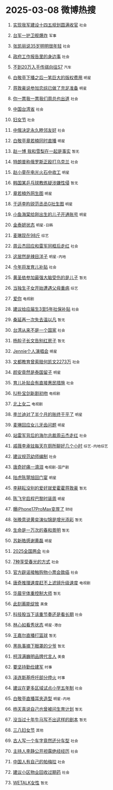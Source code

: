 # 2025-03-08 微博热搜 
1. [实现我军建设十四五规划圆满收官](https://m.weibo.cn/search?containerid=100103type%3D1%26t%3D10%26q%3D%23%E5%AE%9E%E7%8E%B0%E6%88%91%E5%86%9B%E5%BB%BA%E8%AE%BE%E5%8D%81%E5%9B%9B%E4%BA%94%E8%A7%84%E5%88%92%E5%9C%86%E6%BB%A1%E6%94%B6%E5%AE%98%23&stream_entry_id=51&isnewpage=1&extparam=seat%3D1%26cate%3D10103%26q%3D%2523%25E5%25AE%259E%25E7%258E%25B0%25E6%2588%2591%25E5%2586%259B%25E5%25BB%25BA%25E8%25AE%25BE%25E5%258D%2581%25E5%259B%259B%25E4%25BA%2594%25E8%25A7%2584%25E5%2588%2592%25E5%259C%2586%25E6%25BB%25A1%25E6%2594%25B6%25E5%25AE%2598%2523%26filter_type%3Drealtimehot%26stream_entry_id%3D51%26pos%3D0%26c_type%3D51%26dgr%3D0%26display_time%3D1741371620%26pre_seqid%3D17413716199900327261522) `社会` 

2. [台军一护卫舰爆炸](https://m.weibo.cn/search?containerid=100103type%3D1%26t%3D10%26q%3D%23%E5%8F%B0%E5%86%9B%E4%B8%80%E6%8A%A4%E5%8D%AB%E8%88%B0%E7%88%86%E7%82%B8%23&stream_entry_id=31&isnewpage=1&extparam=seat%3D1%26cate%3D5001%26stream_entry_id%3D31%26lcate%3D5001%26band_rank%3D1%26realpos%3D1%26flag%3D0%26filter_type%3Drealtimehot%26dgr%3D0%26c_type%3D31%26pos%3D0%26q%3D%2523%25E5%258F%25B0%25E5%2586%259B%25E4%25B8%2580%25E6%258A%25A4%25E5%258D%25AB%25E8%2588%25B0%25E7%2588%2586%25E7%2582%25B8%2523%26display_time%3D1741371620%26pre_seqid%3D17413716199900327261522) `军事` 

3. [张凯丽说35岁明明很年轻](https://m.weibo.cn/search?containerid=100103type%3D1%26t%3D10%26q%3D%23%E5%BC%A0%E5%87%AF%E4%B8%BD%E8%AF%B435%E5%B2%81%E6%98%8E%E6%98%8E%E5%BE%88%E5%B9%B4%E8%BD%BB%23&stream_entry_id=31&isnewpage=1&extparam=seat%3D1%26cate%3D5001%26stream_entry_id%3D31%26lcate%3D5001%26band_rank%3D2%26realpos%3D2%26flag%3D1%26filter_type%3Drealtimehot%26dgr%3D0%26c_type%3D31%26pos%3D1%26q%3D%2523%25E5%25BC%25A0%25E5%2587%25AF%25E4%25B8%25BD%25E8%25AF%25B435%25E5%25B2%2581%25E6%2598%258E%25E6%2598%258E%25E5%25BE%2588%25E5%25B9%25B4%25E8%25BD%25BB%2523%26display_time%3D1741371620%26pre_seqid%3D17413716199900327261522) `社会` 

4. [政府工作报告里的身边事](https://m.weibo.cn/search?containerid=100103type%3D1%26t%3D10%26q%3D%23%E6%94%BF%E5%BA%9C%E5%B7%A5%E4%BD%9C%E6%8A%A5%E5%91%8A%E9%87%8C%E7%9A%84%E8%BA%AB%E8%BE%B9%E4%BA%8B%23&stream_entry_id=31&isnewpage=1&extparam=seat%3D1%26cate%3D5001%26stream_entry_id%3D31%26lcate%3D5001%26band_rank%3D3%26realpos%3D3%26flag%3D0%26filter_type%3Drealtimehot%26dgr%3D0%26c_type%3D31%26pos%3D2%26q%3D%2523%25E6%2594%25BF%25E5%25BA%259C%25E5%25B7%25A5%25E4%25BD%259C%25E6%258A%25A5%25E5%2591%258A%25E9%2587%258C%25E7%259A%2584%25E8%25BA%25AB%25E8%25BE%25B9%25E4%25BA%258B%2523%26display_time%3D1741371620%26pre_seqid%3D17413716199900327261522) `社会` 

5. [不到20万入手传祺向往S7](https://m.weibo.cn/search?containerid=100103type%3D1%26t%3D10%26q%3D%23%E4%B8%8D%E5%88%B020%E4%B8%87%E5%85%A5%E6%89%8B%E4%BC%A0%E7%A5%BA%E5%90%91%E5%BE%80S7%23&stream_entry_id=31&isnewpage=1&extparam=seat%3D1%26cate%3D5001%26stream_entry_id%3D31%26lcate%3D5001%26band_rank%3D4%26topic_ad%3D1%26filter_type%3Drealtimehot%26c_type%3D31%26is_ad_pos%3D1%26dgr%3D0%26pos%3D3%26adid%3D278515%26q%3D%2523%25E4%25B8%258D%25E5%2588%25B020%25E4%25B8%2587%25E5%2585%25A5%25E6%2589%258B%25E4%25BC%25A0%25E7%25A5%25BA%25E5%2590%2591%25E5%25BE%2580S7%2523%26display_time%3D1741371620%26pre_seqid%3D17413716199900327261522) `汽车` 

6. [白敬亭下播之后一笔巨大的版权费用](https://m.weibo.cn/search?containerid=100103type%3D1%26t%3D10%26q%3D%23%E7%99%BD%E6%95%AC%E4%BA%AD%E4%B8%8B%E6%92%AD%E4%B9%8B%E5%90%8E%E4%B8%80%E7%AC%94%E5%B7%A8%E5%A4%A7%E7%9A%84%E7%89%88%E6%9D%83%E8%B4%B9%E7%94%A8%23&stream_entry_id=31&isnewpage=1&extparam=seat%3D1%26cate%3D5001%26stream_entry_id%3D31%26lcate%3D5001%26band_rank%3D4%26realpos%3D4%26flag%3D2%26filter_type%3Drealtimehot%26dgr%3D0%26c_type%3D31%26pos%3D4%26q%3D%2523%25E7%2599%25BD%25E6%2595%25AC%25E4%25BA%25AD%25E4%25B8%258B%25E6%2592%25AD%25E4%25B9%258B%25E5%2590%258E%25E4%25B8%2580%25E7%25AC%2594%25E5%25B7%25A8%25E5%25A4%25A7%25E7%259A%2584%25E7%2589%2588%25E6%259D%2583%25E8%25B4%25B9%25E7%2594%25A8%2523%26display_time%3D1741371620%26pre_seqid%3D17413716199900327261522) `明星` 

7. [蒋敦豪说参加恋综已做了充足准备](https://m.weibo.cn/search?containerid=100103type%3D1%26t%3D10%26q%3D%23%E8%92%8B%E6%95%A6%E8%B1%AA%E8%AF%B4%E5%8F%82%E5%8A%A0%E6%81%8B%E7%BB%BC%E5%B7%B2%E5%81%9A%E4%BA%86%E5%85%85%E8%B6%B3%E5%87%86%E5%A4%87%23&stream_entry_id=31&isnewpage=1&extparam=seat%3D1%26cate%3D5001%26stream_entry_id%3D31%26lcate%3D5001%26band_rank%3D5%26realpos%3D5%26flag%3D0%26filter_type%3Drealtimehot%26dgr%3D0%26c_type%3D31%26pos%3D5%26q%3D%2523%25E8%2592%258B%25E6%2595%25A6%25E8%25B1%25AA%25E8%25AF%25B4%25E5%258F%2582%25E5%258A%25A0%25E6%2581%258B%25E7%25BB%25BC%25E5%25B7%25B2%25E5%2581%259A%25E4%25BA%2586%25E5%2585%2585%25E8%25B6%25B3%25E5%2587%2586%25E5%25A4%2587%2523%26display_time%3D1741371620%26pre_seqid%3D17413716199900327261522) `明星` 

8. [你一票我一票我们周总也出道](https://m.weibo.cn/search?containerid=100103type%3D1%26t%3D10%26q%3D%23%E4%BD%A0%E4%B8%80%E7%A5%A8%E6%88%91%E4%B8%80%E7%A5%A8%E6%88%91%E4%BB%AC%E5%91%A8%E6%80%BB%E4%B9%9F%E5%87%BA%E9%81%93%23&stream_entry_id=31&isnewpage=1&extparam=seat%3D1%26cate%3D5001%26stream_entry_id%3D31%26lcate%3D5001%26band_rank%3D6%26realpos%3D6%26flag%3D0%26filter_type%3Drealtimehot%26dgr%3D0%26c_type%3D31%26pos%3D6%26q%3D%2523%25E4%25BD%25A0%25E4%25B8%2580%25E7%25A5%25A8%25E6%2588%2591%25E4%25B8%2580%25E7%25A5%25A8%25E6%2588%2591%25E4%25BB%25AC%25E5%2591%25A8%25E6%2580%25BB%25E4%25B9%259F%25E5%2587%25BA%25E9%2581%2593%2523%26display_time%3D1741371620%26pre_seqid%3D17413716199900327261522) `社会` 

9. [中国台湾省](https://m.weibo.cn/search?containerid=100103type%3D1%26t%3D10%26q%3D%23%E4%B8%AD%E5%9B%BD%E5%8F%B0%E6%B9%BE%E7%9C%81%23&stream_entry_id=31&isnewpage=1&extparam=seat%3D1%26cate%3D5001%26stream_entry_id%3D31%26lcate%3D5001%26band_rank%3D7%26realpos%3D7%26flag%3D0%26filter_type%3Drealtimehot%26dgr%3D0%26c_type%3D31%26pos%3D7%26q%3D%2523%25E4%25B8%25AD%25E5%259B%25BD%25E5%258F%25B0%25E6%25B9%25BE%25E7%259C%2581%2523%26display_time%3D1741371620%26pre_seqid%3D17413716199900327261522) `社会` 

10. [妇女节](https://m.weibo.cn/search?containerid=100103type%3D1%26t%3D10%26q%3D%23%E5%A6%87%E5%A5%B3%E8%8A%82%23&stream_entry_id=31&isnewpage=1&extparam=seat%3D1%26cate%3D5001%26stream_entry_id%3D31%26lcate%3D5001%26band_rank%3D8%26realpos%3D8%26flag%3D0%26filter_type%3Drealtimehot%26dgr%3D0%26c_type%3D31%26pos%3D8%26q%3D%2523%25E5%25A6%2587%25E5%25A5%25B3%25E8%258A%2582%2523%26display_time%3D1741371620%26pre_seqid%3D17413716199900327261522) `社会` 

11. [中俄决定永久睦邻友好](https://m.weibo.cn/search?containerid=100103type%3D1%26t%3D10%26q%3D%23%E4%B8%AD%E4%BF%84%E5%86%B3%E5%AE%9A%E6%B0%B8%E4%B9%85%E7%9D%A6%E9%82%BB%E5%8F%8B%E5%A5%BD%23&stream_entry_id=31&isnewpage=1&extparam=seat%3D1%26cate%3D5001%26stream_entry_id%3D31%26lcate%3D5001%26band_rank%3D9%26realpos%3D9%26flag%3D0%26filter_type%3Drealtimehot%26dgr%3D0%26c_type%3D31%26pos%3D9%26q%3D%2523%25E4%25B8%25AD%25E4%25BF%2584%25E5%2586%25B3%25E5%25AE%259A%25E6%25B0%25B8%25E4%25B9%2585%25E7%259D%25A6%25E9%2582%25BB%25E5%258F%258B%25E5%25A5%25BD%2523%26display_time%3D1741371620%26pre_seqid%3D17413716199900327261522) `社会` 

12. [白敬亭章若楠同时直播](https://m.weibo.cn/search?containerid=100103type%3D1%26t%3D10%26q%3D%23%E7%99%BD%E6%95%AC%E4%BA%AD%E7%AB%A0%E8%8B%A5%E6%A5%A0%E5%90%8C%E6%97%B6%E7%9B%B4%E6%92%AD%23&stream_entry_id=31&isnewpage=1&extparam=seat%3D1%26cate%3D5001%26stream_entry_id%3D31%26lcate%3D5001%26band_rank%3D10%26realpos%3D10%26flag%3D0%26filter_type%3Drealtimehot%26dgr%3D0%26c_type%3D31%26pos%3D10%26q%3D%2523%25E7%2599%25BD%25E6%2595%25AC%25E4%25BA%25AD%25E7%25AB%25A0%25E8%258B%25A5%25E6%25A5%25A0%25E5%2590%258C%25E6%2597%25B6%25E7%259B%25B4%25E6%2592%25AD%2523%26display_time%3D1741371620%26pre_seqid%3D17413716199900327261522) `明星` 

13. [赵一博 我和雪梨在一起是事实](https://m.weibo.cn/search?containerid=100103type%3D1%26t%3D10%26q%3D%E8%B5%B5%E4%B8%80%E5%8D%9A+%E6%88%91%E5%92%8C%E9%9B%AA%E6%A2%A8%E5%9C%A8%E4%B8%80%E8%B5%B7%E6%98%AF%E4%BA%8B%E5%AE%9E&stream_entry_id=31&isnewpage=1&extparam=seat%3D1%26cate%3D5001%26stream_entry_id%3D31%26lcate%3D5001%26band_rank%3D11%26realpos%3D11%26flag%3D2%26filter_type%3Drealtimehot%26dgr%3D0%26c_type%3D31%26pos%3D11%26q%3D%25E8%25B5%25B5%25E4%25B8%2580%25E5%258D%259A%2520%25E6%2588%2591%25E5%2592%258C%25E9%259B%25AA%25E6%25A2%25A8%25E5%259C%25A8%25E4%25B8%2580%25E8%25B5%25B7%25E6%2598%25AF%25E4%25BA%258B%25E5%25AE%259E%26display_time%3D1741371620%26pre_seqid%3D17413716199900327261522) `暂无` 

14. [特朗普称俄罗斯正殴打乌克兰](https://m.weibo.cn/search?containerid=100103type%3D1%26t%3D10%26q%3D%23%E7%89%B9%E6%9C%97%E6%99%AE%E7%A7%B0%E4%BF%84%E7%BD%97%E6%96%AF%E6%AD%A3%E6%AE%B4%E6%89%93%E4%B9%8C%E5%85%8B%E5%85%B0%23&stream_entry_id=31&isnewpage=1&extparam=seat%3D1%26cate%3D5001%26stream_entry_id%3D31%26lcate%3D5001%26band_rank%3D12%26realpos%3D12%26flag%3D0%26filter_type%3Drealtimehot%26dgr%3D0%26c_type%3D31%26pos%3D12%26q%3D%2523%25E7%2589%25B9%25E6%259C%2597%25E6%2599%25AE%25E7%25A7%25B0%25E4%25BF%2584%25E7%25BD%2597%25E6%2596%25AF%25E6%25AD%25A3%25E6%25AE%25B4%25E6%2589%2593%25E4%25B9%258C%25E5%2585%258B%25E5%2585%25B0%2523%26display_time%3D1741371620%26pre_seqid%3D17413716199900327261522) `社会` 

15. [赵小童在电光火石中收工](https://m.weibo.cn/search?containerid=100103type%3D1%26t%3D10%26q%3D%23%E8%B5%B5%E5%B0%8F%E7%AB%A5%E5%9C%A8%E7%94%B5%E5%85%89%E7%81%AB%E7%9F%B3%E4%B8%AD%E6%94%B6%E5%B7%A5%23&stream_entry_id=31&isnewpage=1&extparam=seat%3D1%26cate%3D5001%26stream_entry_id%3D31%26lcate%3D5001%26band_rank%3D13%26realpos%3D13%26flag%3D0%26filter_type%3Drealtimehot%26dgr%3D0%26c_type%3D31%26pos%3D13%26q%3D%2523%25E8%25B5%25B5%25E5%25B0%258F%25E7%25AB%25A5%25E5%259C%25A8%25E7%2594%25B5%25E5%2585%2589%25E7%2581%25AB%25E7%259F%25B3%25E4%25B8%25AD%25E6%2594%25B6%25E5%25B7%25A5%2523%26display_time%3D1741371620%26pre_seqid%3D17413716199900327261522) `明星` 

16. [韩国某乒乓球教练疑涉嫌性侵](https://m.weibo.cn/search?containerid=100103type%3D1%26t%3D10%26q%3D%23%E9%9F%A9%E5%9B%BD%E6%9F%90%E4%B9%92%E4%B9%93%E7%90%83%E6%95%99%E7%BB%83%E7%96%91%E6%B6%89%E5%AB%8C%E6%80%A7%E4%BE%B5%23&stream_entry_id=31&isnewpage=1&extparam=seat%3D1%26cate%3D5001%26stream_entry_id%3D31%26lcate%3D5001%26band_rank%3D14%26realpos%3D14%26flag%3D0%26filter_type%3Drealtimehot%26dgr%3D0%26c_type%3D31%26pos%3D14%26q%3D%2523%25E9%259F%25A9%25E5%259B%25BD%25E6%259F%2590%25E4%25B9%2592%25E4%25B9%2593%25E7%2590%2583%25E6%2595%2599%25E7%25BB%2583%25E7%2596%2591%25E6%25B6%2589%25E5%25AB%258C%25E6%2580%25A7%25E4%25BE%25B5%2523%26display_time%3D1741371620%26pre_seqid%3D17413716199900327261522) `暂无` 

17. [章若楠外网生图](https://m.weibo.cn/search?containerid=100103type%3D1%26t%3D10%26q%3D%23%E7%AB%A0%E8%8B%A5%E6%A5%A0%E5%A4%96%E7%BD%91%E7%94%9F%E5%9B%BE%23&stream_entry_id=31&isnewpage=1&extparam=seat%3D1%26cate%3D5001%26stream_entry_id%3D31%26lcate%3D5001%26band_rank%3D15%26realpos%3D15%26flag%3D0%26filter_type%3Drealtimehot%26dgr%3D0%26c_type%3D31%26pos%3D15%26q%3D%2523%25E7%25AB%25A0%25E8%258B%25A5%25E6%25A5%25A0%25E5%25A4%2596%25E7%25BD%2591%25E7%2594%259F%25E5%259B%25BE%2523%26display_time%3D1741371620%26pre_seqid%3D17413716199900327261522) `明星` 

18. [于适李昀锐范丞丞G社生图](https://m.weibo.cn/search?containerid=100103type%3D1%26t%3D10%26q%3D%23%E4%BA%8E%E9%80%82%E6%9D%8E%E6%98%80%E9%94%90%E8%8C%83%E4%B8%9E%E4%B8%9EG%E7%A4%BE%E7%94%9F%E5%9B%BE%23&stream_entry_id=31&isnewpage=1&extparam=seat%3D1%26cate%3D5001%26stream_entry_id%3D31%26lcate%3D5001%26band_rank%3D16%26realpos%3D16%26flag%3D0%26filter_type%3Drealtimehot%26dgr%3D0%26c_type%3D31%26pos%3D16%26q%3D%2523%25E4%25BA%258E%25E9%2580%2582%25E6%259D%258E%25E6%2598%2580%25E9%2594%2590%25E8%258C%2583%25E4%25B8%259E%25E4%25B8%259EG%25E7%25A4%25BE%25E7%2594%259F%25E5%259B%25BE%2523%26display_time%3D1741371620%26pre_seqid%3D17413716199900327261522) `明星` 

19. [小鱼海棠给刚出生的儿子开通账号](https://m.weibo.cn/search?containerid=100103type%3D1%26t%3D10%26q%3D%23%E5%B0%8F%E9%B1%BC%E6%B5%B7%E6%A3%A0%E7%BB%99%E5%88%9A%E5%87%BA%E7%94%9F%E7%9A%84%E5%84%BF%E5%AD%90%E5%BC%80%E9%80%9A%E8%B4%A6%E5%8F%B7%23&stream_entry_id=31&isnewpage=1&extparam=seat%3D1%26cate%3D5001%26stream_entry_id%3D31%26lcate%3D5001%26band_rank%3D17%26realpos%3D17%26flag%3D0%26filter_type%3Drealtimehot%26dgr%3D0%26c_type%3D31%26pos%3D17%26q%3D%2523%25E5%25B0%258F%25E9%25B1%25BC%25E6%25B5%25B7%25E6%25A3%25A0%25E7%25BB%2599%25E5%2588%259A%25E5%2587%25BA%25E7%2594%259F%25E7%259A%2584%25E5%2584%25BF%25E5%25AD%2590%25E5%25BC%2580%25E9%2580%259A%25E8%25B4%25A6%25E5%258F%25B7%2523%26display_time%3D1741371620%26pre_seqid%3D17413716199900327261522) `明星` 

20. [金泰妍状态](https://m.weibo.cn/search?containerid=100103type%3D1%26t%3D10%26q%3D%23%E9%87%91%E6%B3%B0%E5%A6%8D%E7%8A%B6%E6%80%81%23&stream_entry_id=31&isnewpage=1&extparam=seat%3D1%26cate%3D5001%26stream_entry_id%3D31%26lcate%3D5001%26band_rank%3D18%26realpos%3D18%26flag%3D0%26filter_type%3Drealtimehot%26dgr%3D0%26c_type%3D31%26pos%3D18%26q%3D%2523%25E9%2587%2591%25E6%25B3%25B0%25E5%25A6%258D%25E7%258A%25B6%25E6%2580%2581%2523%26display_time%3D1741371620%26pre_seqid%3D17413716199900327261522) `明星-日韩` 

21. [麦琳现在98斤](https://m.weibo.cn/search?containerid=100103type%3D1%26t%3D10%26q%3D%23%E9%BA%A6%E7%90%B3%E7%8E%B0%E5%9C%A898%E6%96%A4%23&stream_entry_id=31&isnewpage=1&extparam=seat%3D1%26cate%3D5001%26stream_entry_id%3D31%26lcate%3D5001%26band_rank%3D19%26realpos%3D19%26flag%3D0%26filter_type%3Drealtimehot%26dgr%3D0%26c_type%3D31%26pos%3D19%26q%3D%2523%25E9%25BA%25A6%25E7%2590%25B3%25E7%258E%25B0%25E5%259C%25A898%25E6%2596%25A4%2523%26display_time%3D1741371620%26pre_seqid%3D17413716199900327261522) `综艺` 

22. [周云杰回应和雷军同框后走红](https://m.weibo.cn/search?containerid=100103type%3D1%26t%3D10%26q%3D%23%E5%91%A8%E4%BA%91%E6%9D%B0%E5%9B%9E%E5%BA%94%E5%92%8C%E9%9B%B7%E5%86%9B%E5%90%8C%E6%A1%86%E5%90%8E%E8%B5%B0%E7%BA%A2%23&stream_entry_id=31&isnewpage=1&extparam=seat%3D1%26cate%3D5001%26stream_entry_id%3D31%26lcate%3D5001%26band_rank%3D20%26realpos%3D20%26flag%3D0%26filter_type%3Drealtimehot%26dgr%3D0%26c_type%3D31%26pos%3D20%26q%3D%2523%25E5%2591%25A8%25E4%25BA%2591%25E6%259D%25B0%25E5%259B%259E%25E5%25BA%2594%25E5%2592%258C%25E9%259B%25B7%25E5%2586%259B%25E5%2590%258C%25E6%25A1%2586%25E5%2590%258E%25E8%25B5%25B0%25E7%25BA%25A2%2523%26display_time%3D1741371620%26pre_seqid%3D17413716199900327261522) `社会` 

23. [这居然是辣目洋子](https://m.weibo.cn/search?containerid=100103type%3D1%26t%3D10%26q%3D%E8%BF%99%E5%B1%85%E7%84%B6%E6%98%AF%E8%BE%A3%E7%9B%AE%E6%B4%8B%E5%AD%90&stream_entry_id=31&isnewpage=1&extparam=seat%3D1%26cate%3D5001%26stream_entry_id%3D31%26lcate%3D5001%26band_rank%3D21%26realpos%3D21%26flag%3D0%26filter_type%3Drealtimehot%26dgr%3D0%26c_type%3D31%26pos%3D21%26q%3D%25E8%25BF%2599%25E5%25B1%2585%25E7%2584%25B6%25E6%2598%25AF%25E8%25BE%25A3%25E7%259B%25AE%25E6%25B4%258B%25E5%25AD%2590%26display_time%3D1741371620%26pre_seqid%3D17413716199900327261522) `明星-内地` 

24. [今年将发育儿补贴](https://m.weibo.cn/search?containerid=100103type%3D1%26t%3D10%26q%3D%23%E4%BB%8A%E5%B9%B4%E5%B0%86%E5%8F%91%E8%82%B2%E5%84%BF%E8%A1%A5%E8%B4%B4%23&stream_entry_id=31&isnewpage=1&extparam=seat%3D1%26cate%3D5001%26stream_entry_id%3D31%26lcate%3D5001%26band_rank%3D22%26realpos%3D22%26flag%3D0%26filter_type%3Drealtimehot%26dgr%3D0%26c_type%3D31%26pos%3D22%26q%3D%2523%25E4%25BB%258A%25E5%25B9%25B4%25E5%25B0%2586%25E5%258F%2591%25E8%2582%25B2%25E5%2584%25BF%25E8%25A1%25A5%25E8%25B4%25B4%2523%26display_time%3D1741371620%26pre_seqid%3D17413716199900327261522) `社会` 

25. [黄圣依参加最强大脑受伤的是儿子](https://m.weibo.cn/search?containerid=100103type%3D1%26t%3D10%26q%3D%E9%BB%84%E5%9C%A3%E4%BE%9D%E5%8F%82%E5%8A%A0%E6%9C%80%E5%BC%BA%E5%A4%A7%E8%84%91%E5%8F%97%E4%BC%A4%E7%9A%84%E6%98%AF%E5%84%BF%E5%AD%90&stream_entry_id=31&isnewpage=1&extparam=seat%3D1%26cate%3D5001%26stream_entry_id%3D31%26lcate%3D5001%26band_rank%3D23%26realpos%3D23%26flag%3D0%26filter_type%3Drealtimehot%26dgr%3D0%26c_type%3D31%26pos%3D23%26q%3D%25E9%25BB%2584%25E5%259C%25A3%25E4%25BE%259D%25E5%258F%2582%25E5%258A%25A0%25E6%259C%2580%25E5%25BC%25BA%25E5%25A4%25A7%25E8%2584%2591%25E5%258F%2597%25E4%25BC%25A4%25E7%259A%2584%25E6%2598%25AF%25E5%2584%25BF%25E5%25AD%2590%26display_time%3D1741371620%26pre_seqid%3D17413716199900327261522) `暂无` 

26. [当独生子女开始遭遇父母重病](https://m.weibo.cn/search?containerid=100103type%3D1%26t%3D10%26q%3D%23%E5%BD%93%E7%8B%AC%E7%94%9F%E5%AD%90%E5%A5%B3%E5%BC%80%E5%A7%8B%E9%81%AD%E9%81%87%E7%88%B6%E6%AF%8D%E9%87%8D%E7%97%85%23&stream_entry_id=31&isnewpage=1&extparam=seat%3D1%26cate%3D5001%26stream_entry_id%3D31%26lcate%3D5001%26band_rank%3D24%26realpos%3D24%26flag%3D0%26filter_type%3Drealtimehot%26dgr%3D0%26c_type%3D31%26pos%3D24%26q%3D%2523%25E5%25BD%2593%25E7%258B%25AC%25E7%2594%259F%25E5%25AD%2590%25E5%25A5%25B3%25E5%25BC%2580%25E5%25A7%258B%25E9%2581%25AD%25E9%2581%2587%25E7%2588%25B6%25E6%25AF%258D%25E9%2587%258D%25E7%2597%2585%2523%26display_time%3D1741371620%26pre_seqid%3D17413716199900327261522) `综艺` 

27. [爱你](https://m.weibo.cn/search?containerid=100103type%3D1%26t%3D10%26q%3D%E7%88%B1%E4%BD%A0&stream_entry_id=31&isnewpage=1&extparam=seat%3D1%26cate%3D5001%26stream_entry_id%3D31%26lcate%3D5001%26band_rank%3D25%26realpos%3D25%26flag%3D0%26filter_type%3Drealtimehot%26dgr%3D0%26c_type%3D31%26pos%3D25%26q%3D%25E7%2588%25B1%25E4%25BD%25A0%26display_time%3D1741371620%26pre_seqid%3D17413716199900327261522) `电视剧` 

28. [建议给应届生3至5年社保补贴](https://m.weibo.cn/search?containerid=100103type%3D1%26t%3D10%26q%3D%23%E5%BB%BA%E8%AE%AE%E7%BB%99%E5%BA%94%E5%B1%8A%E7%94%9F3%E8%87%B35%E5%B9%B4%E7%A4%BE%E4%BF%9D%E8%A1%A5%E8%B4%B4%23&stream_entry_id=31&isnewpage=1&extparam=seat%3D1%26cate%3D5001%26stream_entry_id%3D31%26lcate%3D5001%26band_rank%3D26%26realpos%3D26%26flag%3D0%26filter_type%3Drealtimehot%26dgr%3D0%26c_type%3D31%26pos%3D26%26q%3D%2523%25E5%25BB%25BA%25E8%25AE%25AE%25E7%25BB%2599%25E5%25BA%2594%25E5%25B1%258A%25E7%2594%259F3%25E8%2587%25B35%25E5%25B9%25B4%25E7%25A4%25BE%25E4%25BF%259D%25E8%25A1%25A5%25E8%25B4%25B4%2523%26display_time%3D1741371620%26pre_seqid%3D17413716199900327261522) `社会` 

29. [桑延再一次失去温以凡](https://m.weibo.cn/search?containerid=100103type%3D1%26t%3D10%26q%3D%E6%A1%91%E5%BB%B6%E5%86%8D%E4%B8%80%E6%AC%A1%E5%A4%B1%E5%8E%BB%E6%B8%A9%E4%BB%A5%E5%87%A1&stream_entry_id=31&isnewpage=1&extparam=seat%3D1%26cate%3D5001%26stream_entry_id%3D31%26lcate%3D5001%26band_rank%3D27%26realpos%3D27%26flag%3D0%26filter_type%3Drealtimehot%26dgr%3D0%26c_type%3D31%26pos%3D27%26q%3D%25E6%25A1%2591%25E5%25BB%25B6%25E5%2586%258D%25E4%25B8%2580%25E6%25AC%25A1%25E5%25A4%25B1%25E5%258E%25BB%25E6%25B8%25A9%25E4%25BB%25A5%25E5%2587%25A1%26display_time%3D1741371620%26pre_seqid%3D17413716199900327261522) `暂无` 

30. [台湾从来不是一个国家](https://m.weibo.cn/search?containerid=100103type%3D1%26t%3D10%26q%3D%23%E5%8F%B0%E6%B9%BE%E4%BB%8E%E6%9D%A5%E4%B8%8D%E6%98%AF%E4%B8%80%E4%B8%AA%E5%9B%BD%E5%AE%B6%23&stream_entry_id=31&isnewpage=1&extparam=seat%3D1%26cate%3D5001%26stream_entry_id%3D31%26lcate%3D5001%26band_rank%3D28%26realpos%3D28%26flag%3D0%26filter_type%3Drealtimehot%26dgr%3D0%26c_type%3D31%26pos%3D28%26q%3D%2523%25E5%258F%25B0%25E6%25B9%25BE%25E4%25BB%258E%25E6%259D%25A5%25E4%25B8%258D%25E6%2598%25AF%25E4%25B8%2580%25E4%25B8%25AA%25E5%259B%25BD%25E5%25AE%25B6%2523%26display_time%3D1741371620%26pre_seqid%3D17413716199900327261522) `社会` 

31. [杨肸子长文告别红房子](https://m.weibo.cn/search?containerid=100103type%3D1%26t%3D10%26q%3D%E6%9D%A8%E8%82%B8%E5%AD%90%E9%95%BF%E6%96%87%E5%91%8A%E5%88%AB%E7%BA%A2%E6%88%BF%E5%AD%90&stream_entry_id=31&isnewpage=1&extparam=seat%3D1%26cate%3D5001%26stream_entry_id%3D31%26lcate%3D5001%26band_rank%3D29%26realpos%3D29%26flag%3D0%26filter_type%3Drealtimehot%26dgr%3D0%26c_type%3D31%26pos%3D29%26q%3D%25E6%259D%25A8%25E8%2582%25B8%25E5%25AD%2590%25E9%2595%25BF%25E6%2596%2587%25E5%2591%258A%25E5%2588%25AB%25E7%25BA%25A2%25E6%2588%25BF%25E5%25AD%2590%26display_time%3D1741371620%26pre_seqid%3D17413716199900327261522) `暂无` 

32. [Jennie个人演唱会](https://m.weibo.cn/search?containerid=100103type%3D1%26t%3D10%26q%3D%23Jennie%E4%B8%AA%E4%BA%BA%E6%BC%94%E5%94%B1%E4%BC%9A%23&stream_entry_id=31&isnewpage=1&extparam=seat%3D1%26cate%3D5001%26stream_entry_id%3D31%26lcate%3D5001%26band_rank%3D30%26realpos%3D30%26flag%3D0%26filter_type%3Drealtimehot%26dgr%3D0%26c_type%3D31%26pos%3D30%26q%3D%2523Jennie%25E4%25B8%25AA%25E4%25BA%25BA%25E6%25BC%2594%25E5%2594%25B1%25E4%25BC%259A%2523%26display_time%3D1741371620%26pre_seqid%3D17413716199900327261522) `明星` 

33. [文都教育曾索赔何凯文2273万](https://m.weibo.cn/search?containerid=100103type%3D1%26t%3D10%26q%3D%23%E6%96%87%E9%83%BD%E6%95%99%E8%82%B2%E6%9B%BE%E7%B4%A2%E8%B5%94%E4%BD%95%E5%87%AF%E6%96%872273%E4%B8%87%23&stream_entry_id=31&isnewpage=1&extparam=seat%3D1%26cate%3D5001%26stream_entry_id%3D31%26lcate%3D5001%26band_rank%3D31%26realpos%3D31%26flag%3D0%26filter_type%3Drealtimehot%26dgr%3D0%26c_type%3D31%26pos%3D31%26q%3D%2523%25E6%2596%2587%25E9%2583%25BD%25E6%2595%2599%25E8%2582%25B2%25E6%259B%25BE%25E7%25B4%25A2%25E8%25B5%2594%25E4%25BD%2595%25E5%2587%25AF%25E6%2596%25872273%25E4%25B8%2587%2523%26display_time%3D1741371620%26pre_seqid%3D17413716199900327261522) `社会` 

34. [颜安竟然是泰国留子](https://m.weibo.cn/search?containerid=100103type%3D1%26t%3D10%26q%3D%23%E9%A2%9C%E5%AE%89%E7%AB%9F%E7%84%B6%E6%98%AF%E6%B3%B0%E5%9B%BD%E7%95%99%E5%AD%90%23&stream_entry_id=31&isnewpage=1&extparam=seat%3D1%26cate%3D5001%26stream_entry_id%3D31%26lcate%3D5001%26band_rank%3D32%26realpos%3D32%26flag%3D0%26filter_type%3Drealtimehot%26dgr%3D0%26c_type%3D31%26pos%3D32%26q%3D%2523%25E9%25A2%259C%25E5%25AE%2589%25E7%25AB%259F%25E7%2584%25B6%25E6%2598%25AF%25E6%25B3%25B0%25E5%259B%25BD%25E7%2595%2599%25E5%25AD%2590%2523%26display_time%3D1741371620%26pre_seqid%3D17413716199900327261522) `明星` 

35. [育儿补贴会有直接惠民措施](https://m.weibo.cn/search?containerid=100103type%3D1%26t%3D10%26q%3D%23%E8%82%B2%E5%84%BF%E8%A1%A5%E8%B4%B4%E4%BC%9A%E6%9C%89%E7%9B%B4%E6%8E%A5%E6%83%A0%E6%B0%91%E6%8E%AA%E6%96%BD%23&stream_entry_id=31&isnewpage=1&extparam=seat%3D1%26cate%3D5001%26stream_entry_id%3D31%26lcate%3D5001%26band_rank%3D33%26realpos%3D33%26flag%3D0%26filter_type%3Drealtimehot%26dgr%3D0%26c_type%3D31%26pos%3D33%26q%3D%2523%25E8%2582%25B2%25E5%2584%25BF%25E8%25A1%25A5%25E8%25B4%25B4%25E4%25BC%259A%25E6%259C%2589%25E7%259B%25B4%25E6%258E%25A5%25E6%2583%25A0%25E6%25B0%2591%25E6%258E%25AA%25E6%2596%25BD%2523%26display_time%3D1741371620%26pre_seqid%3D17413716199900327261522) `社会` 

36. [IU朴宝剑新剧初吻](https://m.weibo.cn/search?containerid=100103type%3D1%26t%3D10%26q%3D%23IU%E6%9C%B4%E5%AE%9D%E5%89%91%E6%96%B0%E5%89%A7%E5%88%9D%E5%90%BB%23&stream_entry_id=31&isnewpage=1&extparam=seat%3D1%26cate%3D5001%26stream_entry_id%3D31%26lcate%3D5001%26band_rank%3D34%26realpos%3D34%26flag%3D0%26filter_type%3Drealtimehot%26dgr%3D0%26c_type%3D31%26pos%3D34%26q%3D%2523IU%25E6%259C%25B4%25E5%25AE%259D%25E5%2589%2591%25E6%2596%25B0%25E5%2589%25A7%25E5%2588%259D%25E5%2590%25BB%2523%26display_time%3D1741371620%26pre_seqid%3D17413716199900327261522) `电视剧` 

37. [北上女二](https://m.weibo.cn/search?containerid=100103type%3D1%26t%3D10%26q%3D%E5%8C%97%E4%B8%8A%E5%A5%B3%E4%BA%8C&stream_entry_id=31&isnewpage=1&extparam=seat%3D1%26cate%3D5001%26stream_entry_id%3D31%26lcate%3D5001%26band_rank%3D35%26realpos%3D35%26flag%3D0%26filter_type%3Drealtimehot%26dgr%3D0%26c_type%3D31%26pos%3D35%26q%3D%25E5%258C%2597%25E4%25B8%258A%25E5%25A5%25B3%25E4%25BA%258C%26display_time%3D1741371620%26pre_seqid%3D17413716199900327261522) `电视剧` 

38. [李兰迪对了半个月的账终于平了](https://m.weibo.cn/search?containerid=100103type%3D1%26t%3D10%26q%3D%E6%9D%8E%E5%85%B0%E8%BF%AA%E5%AF%B9%E4%BA%86%E5%8D%8A%E4%B8%AA%E6%9C%88%E7%9A%84%E8%B4%A6%E7%BB%88%E4%BA%8E%E5%B9%B3%E4%BA%86&stream_entry_id=31&isnewpage=1&extparam=seat%3D1%26cate%3D5001%26stream_entry_id%3D31%26lcate%3D5001%26band_rank%3D36%26realpos%3D36%26flag%3D0%26filter_type%3Drealtimehot%26dgr%3D0%26c_type%3D31%26pos%3D36%26q%3D%25E6%259D%258E%25E5%2585%25B0%25E8%25BF%25AA%25E5%25AF%25B9%25E4%25BA%2586%25E5%258D%258A%25E4%25B8%25AA%25E6%259C%2588%25E7%259A%2584%25E8%25B4%25A6%25E7%25BB%2588%25E4%25BA%258E%25E5%25B9%25B3%25E4%25BA%2586%26display_time%3D1741371620%26pre_seqid%3D17413716199900327261522) `明星` 

39. [麦琳回应女儿牙齿问题](https://m.weibo.cn/search?containerid=100103type%3D1%26t%3D10%26q%3D%23%E9%BA%A6%E7%90%B3%E5%9B%9E%E5%BA%94%E5%A5%B3%E5%84%BF%E7%89%99%E9%BD%BF%E9%97%AE%E9%A2%98%23&stream_entry_id=31&isnewpage=1&extparam=seat%3D1%26cate%3D5001%26stream_entry_id%3D31%26lcate%3D5001%26band_rank%3D37%26realpos%3D37%26flag%3D0%26filter_type%3Drealtimehot%26dgr%3D0%26c_type%3D31%26pos%3D37%26q%3D%2523%25E9%25BA%25A6%25E7%2590%25B3%25E5%259B%259E%25E5%25BA%2594%25E5%25A5%25B3%25E5%2584%25BF%25E7%2589%2599%25E9%25BD%25BF%25E9%2597%25AE%25E9%25A2%2598%2523%26display_time%3D1741371620%26pre_seqid%3D17413716199900327261522) `明星` 

40. [站雷军背后的海尔总裁周云杰走红](https://m.weibo.cn/search?containerid=100103type%3D1%26t%3D10%26q%3D%23%E7%AB%99%E9%9B%B7%E5%86%9B%E8%83%8C%E5%90%8E%E7%9A%84%E6%B5%B7%E5%B0%94%E6%80%BB%E8%A3%81%E5%91%A8%E4%BA%91%E6%9D%B0%E8%B5%B0%E7%BA%A2%23&stream_entry_id=31&isnewpage=1&extparam=seat%3D1%26cate%3D5001%26stream_entry_id%3D31%26lcate%3D5001%26band_rank%3D38%26realpos%3D38%26flag%3D0%26filter_type%3Drealtimehot%26dgr%3D0%26c_type%3D31%26pos%3D38%26q%3D%2523%25E7%25AB%2599%25E9%259B%25B7%25E5%2586%259B%25E8%2583%258C%25E5%2590%258E%25E7%259A%2584%25E6%25B5%25B7%25E5%25B0%2594%25E6%2580%25BB%25E8%25A3%2581%25E5%2591%25A8%25E4%25BA%2591%25E6%259D%25B0%25E8%25B5%25B0%25E7%25BA%25A2%2523%26display_time%3D1741371620%26pre_seqid%3D17413716199900327261522) `社会` 

41. [戚薇李承铉每天在厕所聊好几个小时](https://m.weibo.cn/search?containerid=100103type%3D1%26t%3D10%26q%3D%23%E6%88%9A%E8%96%87%E6%9D%8E%E6%89%BF%E9%93%89%E6%AF%8F%E5%A4%A9%E5%9C%A8%E5%8E%95%E6%89%80%E8%81%8A%E5%A5%BD%E5%87%A0%E4%B8%AA%E5%B0%8F%E6%97%B6%23&stream_entry_id=31&isnewpage=1&extparam=seat%3D1%26cate%3D5001%26stream_entry_id%3D31%26lcate%3D5001%26band_rank%3D39%26realpos%3D39%26flag%3D0%26filter_type%3Drealtimehot%26dgr%3D0%26c_type%3D31%26pos%3D39%26q%3D%2523%25E6%2588%259A%25E8%2596%2587%25E6%259D%258E%25E6%2589%25BF%25E9%2593%2589%25E6%25AF%258F%25E5%25A4%25A9%25E5%259C%25A8%25E5%258E%2595%25E6%2589%2580%25E8%2581%258A%25E5%25A5%25BD%25E5%2587%25A0%25E4%25B8%25AA%25E5%25B0%258F%25E6%2597%25B6%2523%26display_time%3D1741371620%26pre_seqid%3D17413716199900327261522) `综艺-内地综艺` 

42. [建议规范幼师编制](https://m.weibo.cn/search?containerid=100103type%3D1%26t%3D10%26q%3D%23%E5%BB%BA%E8%AE%AE%E8%A7%84%E8%8C%83%E5%B9%BC%E5%B8%88%E7%BC%96%E5%88%B6%23&stream_entry_id=31&isnewpage=1&extparam=seat%3D1%26cate%3D5001%26stream_entry_id%3D31%26lcate%3D5001%26band_rank%3D40%26realpos%3D40%26flag%3D0%26filter_type%3Drealtimehot%26dgr%3D0%26c_type%3D31%26pos%3D40%26q%3D%2523%25E5%25BB%25BA%25E8%25AE%25AE%25E8%25A7%2584%25E8%258C%2583%25E5%25B9%25BC%25E5%25B8%2588%25E7%25BC%2596%25E5%2588%25B6%2523%26display_time%3D1741371620%26pre_seqid%3D17413716199900327261522) `社会` 

43. [唐奇好痛一滴泪](https://m.weibo.cn/search?containerid=100103type%3D1%26t%3D10%26q%3D%E5%94%90%E5%A5%87%E5%A5%BD%E7%97%9B%E4%B8%80%E6%BB%B4%E6%B3%AA&stream_entry_id=31&isnewpage=1&extparam=seat%3D1%26cate%3D5001%26stream_entry_id%3D31%26lcate%3D5001%26band_rank%3D41%26realpos%3D41%26flag%3D1%26filter_type%3Drealtimehot%26dgr%3D0%26c_type%3D31%26pos%3D41%26q%3D%25E5%2594%2590%25E5%25A5%2587%25E5%25A5%25BD%25E7%2597%259B%25E4%25B8%2580%25E6%25BB%25B4%25E6%25B3%25AA%26display_time%3D1741371620%26pre_seqid%3D17413716199900327261522) `电视剧-国产剧` 

44. [陆虎陈曌旭回门宴](https://m.weibo.cn/search?containerid=100103type%3D1%26t%3D10%26q%3D%23%E9%99%86%E8%99%8E%E9%99%88%E6%9B%8C%E6%97%AD%E5%9B%9E%E9%97%A8%E5%AE%B4%23&stream_entry_id=31&isnewpage=1&extparam=seat%3D1%26cate%3D5001%26stream_entry_id%3D31%26lcate%3D5001%26band_rank%3D42%26realpos%3D42%26flag%3D0%26filter_type%3Drealtimehot%26dgr%3D0%26c_type%3D31%26pos%3D42%26q%3D%2523%25E9%2599%2586%25E8%2599%258E%25E9%2599%2588%25E6%259B%258C%25E6%2597%25AD%25E5%259B%259E%25E9%2597%25A8%25E5%25AE%25B4%2523%26display_time%3D1741371620%26pre_seqid%3D17413716199900327261522) `明星` 

45. [李耕耘没别的爱好就爱霍霍蒋敦豪](https://m.weibo.cn/search?containerid=100103type%3D1%26t%3D10%26q%3D%E6%9D%8E%E8%80%95%E8%80%98%E6%B2%A1%E5%88%AB%E7%9A%84%E7%88%B1%E5%A5%BD%E5%B0%B1%E7%88%B1%E9%9C%8D%E9%9C%8D%E8%92%8B%E6%95%A6%E8%B1%AA&stream_entry_id=31&isnewpage=1&extparam=seat%3D1%26cate%3D5001%26stream_entry_id%3D31%26lcate%3D5001%26band_rank%3D43%26realpos%3D43%26flag%3D1%26filter_type%3Drealtimehot%26dgr%3D0%26c_type%3D31%26pos%3D43%26q%3D%25E6%259D%258E%25E8%2580%2595%25E8%2580%2598%25E6%25B2%25A1%25E5%2588%25AB%25E7%259A%2584%25E7%2588%25B1%25E5%25A5%25BD%25E5%25B0%25B1%25E7%2588%25B1%25E9%259C%258D%25E9%259C%258D%25E8%2592%258B%25E6%2595%25A6%25E8%25B1%25AA%26display_time%3D1741371620%26pre_seqid%3D17413716199900327261522) `暂无` 

46. [陈飞宇启程巴黎时装周](https://m.weibo.cn/search?containerid=100103type%3D1%26t%3D10%26q%3D%23%E9%99%88%E9%A3%9E%E5%AE%87%E5%90%AF%E7%A8%8B%E5%B7%B4%E9%BB%8E%E6%97%B6%E8%A3%85%E5%91%A8%23&stream_entry_id=31&isnewpage=1&extparam=seat%3D1%26cate%3D5001%26stream_entry_id%3D31%26lcate%3D5001%26band_rank%3D44%26realpos%3D44%26flag%3D0%26filter_type%3Drealtimehot%26dgr%3D0%26c_type%3D31%26pos%3D44%26q%3D%2523%25E9%2599%2588%25E9%25A3%259E%25E5%25AE%2587%25E5%2590%25AF%25E7%25A8%258B%25E5%25B7%25B4%25E9%25BB%258E%25E6%2597%25B6%25E8%25A3%2585%25E5%2591%25A8%2523%26display_time%3D1741371620%26pre_seqid%3D17413716199900327261522) `明星` 

47. [曝iPhone17ProMax变厚了](https://m.weibo.cn/search?containerid=100103type%3D1%26t%3D10%26q%3D%23%E6%9B%9DiPhone17ProMax%E5%8F%98%E5%8E%9A%E4%BA%86%23&stream_entry_id=31&isnewpage=1&extparam=seat%3D1%26cate%3D5001%26stream_entry_id%3D31%26lcate%3D5001%26band_rank%3D45%26realpos%3D45%26flag%3D0%26filter_type%3Drealtimehot%26dgr%3D0%26c_type%3D31%26pos%3D45%26q%3D%2523%25E6%259B%259DiPhone17ProMax%25E5%258F%2598%25E5%258E%259A%25E4%25BA%2586%2523%26display_time%3D1741371620%26pre_seqid%3D17413716199900327261522) `财经` 

48. [张晚意说黄奕演似锦是增光添彩](https://m.weibo.cn/search?containerid=100103type%3D1%26t%3D10%26q%3D%E5%BC%A0%E6%99%9A%E6%84%8F%E8%AF%B4%E9%BB%84%E5%A5%95%E6%BC%94%E4%BC%BC%E9%94%A6%E6%98%AF%E5%A2%9E%E5%85%89%E6%B7%BB%E5%BD%A9&stream_entry_id=31&isnewpage=1&extparam=seat%3D1%26cate%3D5001%26stream_entry_id%3D31%26lcate%3D5001%26band_rank%3D46%26realpos%3D46%26flag%3D0%26filter_type%3Drealtimehot%26dgr%3D0%26c_type%3D31%26pos%3D46%26q%3D%25E5%25BC%25A0%25E6%2599%259A%25E6%2584%258F%25E8%25AF%25B4%25E9%25BB%2584%25E5%25A5%2595%25E6%25BC%2594%25E4%25BC%25BC%25E9%2594%25A6%25E6%2598%25AF%25E5%25A2%259E%25E5%2585%2589%25E6%25B7%25BB%25E5%25BD%25A9%26display_time%3D1741371620%26pre_seqid%3D17413716199900327261522) `暂无` 

49. [生命是一万次的春和景明](https://m.weibo.cn/search?containerid=100103type%3D1%26t%3D10%26q%3D%E7%94%9F%E5%91%BD%E6%98%AF%E4%B8%80%E4%B8%87%E6%AC%A1%E7%9A%84%E6%98%A5%E5%92%8C%E6%99%AF%E6%98%8E&stream_entry_id=31&isnewpage=1&extparam=seat%3D1%26cate%3D5001%26stream_entry_id%3D31%26lcate%3D5001%26band_rank%3D47%26realpos%3D47%26flag%3D1%26filter_type%3Drealtimehot%26dgr%3D0%26c_type%3D31%26pos%3D47%26q%3D%25E7%2594%259F%25E5%2591%25BD%25E6%2598%25AF%25E4%25B8%2580%25E4%25B8%2587%25E6%25AC%25A1%25E7%259A%2584%25E6%2598%25A5%25E5%2592%258C%25E6%2599%25AF%25E6%2598%258E%26display_time%3D1741371620%26pre_seqid%3D17413716199900327261522) `暂无` 

50. [苏新皓感谢黄磊](https://m.weibo.cn/search?containerid=100103type%3D1%26t%3D10%26q%3D%23%E8%8B%8F%E6%96%B0%E7%9A%93%E6%84%9F%E8%B0%A2%E9%BB%84%E7%A3%8A%23&stream_entry_id=31&isnewpage=1&extparam=seat%3D1%26cate%3D5001%26stream_entry_id%3D31%26lcate%3D5001%26band_rank%3D48%26realpos%3D48%26flag%3D1%26filter_type%3Drealtimehot%26dgr%3D0%26c_type%3D31%26pos%3D48%26q%3D%2523%25E8%258B%258F%25E6%2596%25B0%25E7%259A%2593%25E6%2584%259F%25E8%25B0%25A2%25E9%25BB%2584%25E7%25A3%258A%2523%26display_time%3D1741371620%26pre_seqid%3D17413716199900327261522) `明星` 

51. [2025全国两会](https://m.weibo.cn/search?containerid=100103type%3D1%26t%3D10%26q%3D%232025%E5%85%A8%E5%9B%BD%E4%B8%A4%E4%BC%9A%23&stream_entry_id=31&isnewpage=1&extparam=seat%3D1%26cate%3D5001%26stream_entry_id%3D31%26lcate%3D5001%26band_rank%3D49%26realpos%3D49%26flag%3D0%26filter_type%3Drealtimehot%26dgr%3D0%26c_type%3D31%26pos%3D49%26q%3D%25232025%25E5%2585%25A8%25E5%259B%25BD%25E4%25B8%25A4%25E4%25BC%259A%2523%26display_time%3D1741371620%26pre_seqid%3D17413716199900327261522) `社会` 

52. [7种享受春光的方式](https://m.weibo.cn/search?containerid=100103type%3D1%26t%3D10%26q%3D%237%E7%A7%8D%E4%BA%AB%E5%8F%97%E6%98%A5%E5%85%89%E7%9A%84%E6%96%B9%E5%BC%8F%23&stream_entry_id=31&isnewpage=1&extparam=seat%3D1%26cate%3D5001%26stream_entry_id%3D31%26lcate%3D5001%26band_rank%3D50%26realpos%3D50%26flag%3D0%26filter_type%3Drealtimehot%26dgr%3D0%26c_type%3D31%26pos%3D50%26q%3D%25237%25E7%25A7%258D%25E4%25BA%25AB%25E5%258F%2597%25E6%2598%25A5%25E5%2585%2589%25E7%259A%2584%25E6%2596%25B9%25E5%25BC%258F%2523%26display_time%3D1741371620%26pre_seqid%3D17413716199900327261522) `社会` 

53. [官方辟谣接触购物小票会致癌](https://m.weibo.cn/search?containerid=100103type%3D1%26t%3D10%26q%3D%23%E5%AE%98%E6%96%B9%E8%BE%9F%E8%B0%A3%E6%8E%A5%E8%A7%A6%E8%B4%AD%E7%89%A9%E5%B0%8F%E7%A5%A8%E4%BC%9A%E8%87%B4%E7%99%8C%23&stream_entry_id=31&isnewpage=1&extparam=seat%3D1%26q%3D%2523%25E5%25AE%2598%25E6%2596%25B9%25E8%25BE%259F%25E8%25B0%25A3%25E6%258E%25A5%25E8%25A7%25A6%25E8%25B4%25AD%25E7%2589%25A9%25E5%25B0%258F%25E7%25A5%25A8%25E4%25BC%259A%25E8%2587%25B4%25E7%2599%258C%2523%26pos%3D6%26filter_type%3Drealtimehot%26c_type%3D31%26band_rank%3D7%26cate%3D5001%26adid%3D278471%26is_ad_pos%3D1%26stream_entry_id%3D31%26lcate%3D5001%26dgr%3D0%26display_time%3D1741371564%26pre_seqid%3D17413715641350328355692) `社会` 

54. [唐奇推理速度赶不上滤镜升级速度](https://m.weibo.cn/search?containerid=100103type%3D1%26t%3D10%26q%3D%E5%94%90%E5%A5%87%E6%8E%A8%E7%90%86%E9%80%9F%E5%BA%A6%E8%B5%B6%E4%B8%8D%E4%B8%8A%E6%BB%A4%E9%95%9C%E5%8D%87%E7%BA%A7%E9%80%9F%E5%BA%A6&stream_entry_id=31&isnewpage=1&extparam=seat%3D1%26q%3D%25E5%2594%2590%25E5%25A5%2587%25E6%258E%25A8%25E7%2590%2586%25E9%2580%259F%25E5%25BA%25A6%25E8%25B5%25B6%25E4%25B8%258D%25E4%25B8%258A%25E6%25BB%25A4%25E9%2595%259C%25E5%258D%2587%25E7%25BA%25A7%25E9%2580%259F%25E5%25BA%25A6%26dgr%3D0%26filter_type%3Drealtimehot%26c_type%3D31%26realpos%3D48%26band_rank%3D48%26cate%3D5001%26flag%3D0%26stream_entry_id%3D31%26lcate%3D5001%26pos%3D48%26display_time%3D1741371564%26pre_seqid%3D17413715641350328355692) `电视剧` 

55. [华晨宇体重控制大师](https://m.weibo.cn/search?containerid=100103type%3D1%26t%3D10%26q%3D%E5%8D%8E%E6%99%A8%E5%AE%87%E4%BD%93%E9%87%8D%E6%8E%A7%E5%88%B6%E5%A4%A7%E5%B8%88&stream_entry_id=31&isnewpage=1&extparam=seat%3D1%26c_type%3D31%26realpos%3D49%26cate%3D5001%26lcate%3D5001%26stream_entry_id%3D31%26band_rank%3D49%26pos%3D48%26dgr%3D0%26flag%3D1%26filter_type%3Drealtimehot%26q%3D%25E5%258D%258E%25E6%2599%25A8%25E5%25AE%2587%25E4%25BD%2593%25E9%2587%258D%25E6%258E%25A7%25E5%2588%25B6%25E5%25A4%25A7%25E5%25B8%2588%26display_time%3D1741371389%26pre_seqid%3D17413713898480321111199) `暂无` 

56. [此刻蓄能绽放](https://m.weibo.cn/search?containerid=100103type%3D1%26t%3D10%26q%3D%23%E6%AD%A4%E5%88%BB%E8%93%84%E8%83%BD%E7%BB%BD%E6%94%BE%23&stream_entry_id=31&isnewpage=1&extparam=seat%3D1%26q%3D%2523%25E6%25AD%25A4%25E5%2588%25BB%25E8%2593%2584%25E8%2583%25BD%25E7%25BB%25BD%25E6%2594%25BE%2523%26cate%3D5001%26dgr%3D0%26adid%3D278538%26stream_entry_id%3D31%26is_ad_pos%3D1%26lcate%3D5001%26pos%3D6%26band_rank%3D7%26filter_type%3Drealtimehot%26topic_ad%3D1%26c_type%3D31%26display_time%3D1741367740%26pre_seqid%3D17413677409680328937208) `美食` 

57. [科技股当下该重节奏还是看长期](https://m.weibo.cn/search?containerid=100103type%3D1%26t%3D10%26q%3D%23%E7%A7%91%E6%8A%80%E8%82%A1%E5%BD%93%E4%B8%8B%E8%AF%A5%E9%87%8D%E8%8A%82%E5%A5%8F%E8%BF%98%E6%98%AF%E7%9C%8B%E9%95%BF%E6%9C%9F%23&stream_entry_id=31&isnewpage=1&extparam=seat%3D1%26q%3D%2523%25E7%25A7%2591%25E6%258A%2580%25E8%2582%25A1%25E5%25BD%2593%25E4%25B8%258B%25E8%25AF%25A5%25E9%2587%258D%25E8%258A%2582%25E5%25A5%258F%25E8%25BF%2598%25E6%2598%25AF%25E7%259C%258B%25E9%2595%25BF%25E6%259C%259F%2523%26cate%3D5001%26dgr%3D0%26stream_entry_id%3D31%26realpos%3D10%26pos%3D10%26lcate%3D5001%26band_rank%3D10%26filter_type%3Drealtimehot%26flag%3D1%26c_type%3D31%26display_time%3D1741367740%26pre_seqid%3D17413677409680328937208) `社会` 

58. [林心如看秀状态](https://m.weibo.cn/search?containerid=100103type%3D1%26t%3D10%26q%3D%23%E6%9E%97%E5%BF%83%E5%A6%82%E7%9C%8B%E7%A7%80%E7%8A%B6%E6%80%81%23&stream_entry_id=31&isnewpage=1&extparam=seat%3D1%26q%3D%2523%25E6%259E%2597%25E5%25BF%2583%25E5%25A6%2582%25E7%259C%258B%25E7%25A7%2580%25E7%258A%25B6%25E6%2580%2581%2523%26cate%3D5001%26dgr%3D0%26stream_entry_id%3D31%26realpos%3D45%26pos%3D45%26lcate%3D5001%26band_rank%3D45%26filter_type%3Drealtimehot%26flag%3D0%26c_type%3D31%26display_time%3D1741367740%26pre_seqid%3D17413677409680328937208) `明星-港台` 

59. [王嘉尔直播打篮球](https://m.weibo.cn/search?containerid=100103type%3D1%26t%3D10%26q%3D%E7%8E%8B%E5%98%89%E5%B0%94%E7%9B%B4%E6%92%AD%E6%89%93%E7%AF%AE%E7%90%83&stream_entry_id=31&isnewpage=1&extparam=seat%3D1%26q%3D%25E7%258E%258B%25E5%2598%2589%25E5%25B0%2594%25E7%259B%25B4%25E6%2592%25AD%25E6%2589%2593%25E7%25AF%25AE%25E7%2590%2583%26cate%3D5001%26dgr%3D0%26stream_entry_id%3D31%26realpos%3D46%26pos%3D46%26lcate%3D5001%26band_rank%3D46%26filter_type%3Drealtimehot%26flag%3D0%26c_type%3D31%26display_time%3D1741367740%26pre_seqid%3D17413677409680328937208) `暂无` 

60. [黑执事摘下眼罩的少爷](https://m.weibo.cn/search?containerid=100103type%3D1%26t%3D10%26q%3D%E9%BB%91%E6%89%A7%E4%BA%8B%E6%91%98%E4%B8%8B%E7%9C%BC%E7%BD%A9%E7%9A%84%E5%B0%91%E7%88%B7&stream_entry_id=31&isnewpage=1&extparam=seat%3D1%26q%3D%25E9%25BB%2591%25E6%2589%25A7%25E4%25BA%258B%25E6%2591%2598%25E4%25B8%258B%25E7%259C%25BC%25E7%25BD%25A9%25E7%259A%2584%25E5%25B0%2591%25E7%2588%25B7%26cate%3D5001%26dgr%3D0%26stream_entry_id%3D31%26realpos%3D50%26pos%3D50%26lcate%3D5001%26band_rank%3D50%26filter_type%3Drealtimehot%26flag%3D0%26c_type%3D31%26display_time%3D1741367740%26pre_seqid%3D17413677409680328937208) `暂无` 

61. [柯淳满巍明品牌代言人](https://m.weibo.cn/search?containerid=100103type%3D1%26t%3D10%26q%3D%23%E6%9F%AF%E6%B7%B3%E6%BB%A1%E5%B7%8D%E6%98%8E%E5%93%81%E7%89%8C%E4%BB%A3%E8%A8%80%E4%BA%BA%23&stream_entry_id=31&isnewpage=1&extparam=seat%3D1%26q%3D%2523%25E6%259F%25AF%25E6%25B7%25B3%25E6%25BB%25A1%25E5%25B7%258D%25E6%2598%258E%25E5%2593%2581%25E7%2589%258C%25E4%25BB%25A3%25E8%25A8%2580%25E4%25BA%25BA%2523%26dgr%3D0%26adid%3D278646%26filter_type%3Drealtimehot%26band_rank%3D7%26pos%3D6%26cate%3D5001%26is_ad_pos%3D1%26lcate%3D5001%26topic_ad%3D1%26stream_entry_id%3D31%26c_type%3D31%26display_time%3D1741367681%26pre_seqid%3D17413676811040308664413) `美食` 

62. [要坚持勤俭建军](https://m.weibo.cn/search?containerid=100103type%3D1%26t%3D10%26q%3D%23%E8%A6%81%E5%9D%9A%E6%8C%81%E5%8B%A4%E4%BF%AD%E5%BB%BA%E5%86%9B%23&stream_entry_id=31&isnewpage=1&extparam=seat%3D1%26cate%3D5001%26stream_entry_id%3D31%26lcate%3D5001%26pos%3D46%26realpos%3D47%26flag%3D1%26q%3D%2523%25E8%25A6%2581%25E5%259D%259A%25E6%258C%2581%25E5%258B%25A4%25E4%25BF%25AD%25E5%25BB%25BA%25E5%2586%259B%2523%26dgr%3D0%26filter_type%3Drealtimehot%26band_rank%3D47%26c_type%3D31%26display_time%3D1741367558%26pre_seqid%3D174136755882203282284139) `时事` 

63. [泽连斯基呼吁部分停火](https://m.weibo.cn/search?containerid=100103type%3D1%26t%3D10%26q%3D%23%E6%B3%BD%E8%BF%9E%E6%96%AF%E5%9F%BA%E5%91%BC%E5%90%81%E9%83%A8%E5%88%86%E5%81%9C%E7%81%AB%23&stream_entry_id=31&isnewpage=1&extparam=seat%3D1%26stream_entry_id%3D31%26pos%3D49%26dgr%3D0%26band_rank%3D50%26flag%3D0%26filter_type%3Drealtimehot%26c_type%3D31%26lcate%3D5001%26q%3D%2523%25E6%25B3%25BD%25E8%25BF%259E%25E6%2596%25AF%25E5%259F%25BA%25E5%2591%25BC%25E5%2590%2581%25E9%2583%25A8%25E5%2588%2586%25E5%2581%259C%25E7%2581%25AB%2523%26cate%3D5001%26realpos%3D50%26display_time%3D1741367496%26pre_seqid%3D17413674966940332027001) `时事` 

64. [建议在更多区域试点小学五年制](https://m.weibo.cn/search?containerid=100103type%3D1%26t%3D10%26q%3D%23%E5%BB%BA%E8%AE%AE%E5%9C%A8%E6%9B%B4%E5%A4%9A%E5%8C%BA%E5%9F%9F%E8%AF%95%E7%82%B9%E5%B0%8F%E5%AD%A6%E4%BA%94%E5%B9%B4%E5%88%B6%23&stream_entry_id=31&isnewpage=1&extparam=seat%3D1%26pos%3D15%26flag%3D1%26lcate%3D5001%26realpos%3D15%26filter_type%3Drealtimehot%26c_type%3D31%26dgr%3D0%26q%3D%2523%25E5%25BB%25BA%25E8%25AE%25AE%25E5%259C%25A8%25E6%259B%25B4%25E5%25A4%259A%25E5%258C%25BA%25E5%259F%259F%25E8%25AF%2595%25E7%2582%25B9%25E5%25B0%258F%25E5%25AD%25A6%25E4%25BA%2594%25E5%25B9%25B4%25E5%2588%25B6%2523%26cate%3D5001%26band_rank%3D15%26stream_entry_id%3D31%26display_time%3D1741364294%26pre_seqid%3D174136429437904143942107) `社会` 

65. [白敬亭直播耳夹造型](https://m.weibo.cn/search?containerid=100103type%3D1%26t%3D10%26q%3D%23%E7%99%BD%E6%95%AC%E4%BA%AD%E7%9B%B4%E6%92%AD%E8%80%B3%E5%A4%B9%E9%80%A0%E5%9E%8B%23&stream_entry_id=31&isnewpage=1&extparam=seat%3D1%26pos%3D19%26flag%3D0%26lcate%3D5001%26realpos%3D19%26filter_type%3Drealtimehot%26c_type%3D31%26dgr%3D0%26q%3D%2523%25E7%2599%25BD%25E6%2595%25AC%25E4%25BA%25AD%25E7%259B%25B4%25E6%2592%25AD%25E8%2580%25B3%25E5%25A4%25B9%25E9%2580%25A0%25E5%259E%258B%2523%26cate%3D5001%26band_rank%3D19%26stream_entry_id%3D31%26display_time%3D1741364294%26pre_seqid%3D174136429437904143942107) `明星-内地` 

66. [杨天真说自己也曾被问生育计划](https://m.weibo.cn/search?containerid=100103type%3D1%26t%3D10%26q%3D%E6%9D%A8%E5%A4%A9%E7%9C%9F%E8%AF%B4%E8%87%AA%E5%B7%B1%E4%B9%9F%E6%9B%BE%E8%A2%AB%E9%97%AE%E7%94%9F%E8%82%B2%E8%AE%A1%E5%88%92&stream_entry_id=31&isnewpage=1&extparam=seat%3D1%26pos%3D20%26flag%3D1%26lcate%3D5001%26realpos%3D20%26filter_type%3Drealtimehot%26c_type%3D31%26dgr%3D0%26q%3D%25E6%259D%25A8%25E5%25A4%25A9%25E7%259C%259F%25E8%25AF%25B4%25E8%2587%25AA%25E5%25B7%25B1%25E4%25B9%259F%25E6%259B%25BE%25E8%25A2%25AB%25E9%2597%25AE%25E7%2594%259F%25E8%2582%25B2%25E8%25AE%25A1%25E5%2588%2592%26cate%3D5001%26band_rank%3D20%26stream_entry_id%3D31%26display_time%3D1741364294%26pre_seqid%3D174136429437904143942107) `暂无` 

67. [没当过十年牛马写不出这样的剧本](https://m.weibo.cn/search?containerid=100103type%3D1%26t%3D10%26q%3D%E6%B2%A1%E5%BD%93%E8%BF%87%E5%8D%81%E5%B9%B4%E7%89%9B%E9%A9%AC%E5%86%99%E4%B8%8D%E5%87%BA%E8%BF%99%E6%A0%B7%E7%9A%84%E5%89%A7%E6%9C%AC&stream_entry_id=31&isnewpage=1&extparam=seat%3D1%26pos%3D29%26flag%3D1%26lcate%3D5001%26realpos%3D29%26filter_type%3Drealtimehot%26c_type%3D31%26dgr%3D0%26q%3D%25E6%25B2%25A1%25E5%25BD%2593%25E8%25BF%2587%25E5%258D%2581%25E5%25B9%25B4%25E7%2589%259B%25E9%25A9%25AC%25E5%2586%2599%25E4%25B8%258D%25E5%2587%25BA%25E8%25BF%2599%25E6%25A0%25B7%25E7%259A%2584%25E5%2589%25A7%25E6%259C%25AC%26cate%3D5001%26band_rank%3D29%26stream_entry_id%3D31%26display_time%3D1741364294%26pre_seqid%3D174136429437904143942107) `暂无` 

68. [三八妇女节](https://m.weibo.cn/search?containerid=100103type%3D1%26t%3D10%26q%3D%E4%B8%89%E5%85%AB%E5%A6%87%E5%A5%B3%E8%8A%82&stream_entry_id=31&isnewpage=1&extparam=seat%3D1%26pos%3D31%26flag%3D1%26lcate%3D5001%26realpos%3D31%26filter_type%3Drealtimehot%26c_type%3D31%26dgr%3D0%26q%3D%25E4%25B8%2589%25E5%2585%25AB%25E5%25A6%2587%25E5%25A5%25B3%25E8%258A%2582%26cate%3D5001%26band_rank%3D31%26stream_entry_id%3D31%26display_time%3D1741364294%26pre_seqid%3D174136429437904143942107) `其他` 

69. [古人写一个车字竟然还分车型](https://m.weibo.cn/search?containerid=100103type%3D1%26t%3D10%26q%3D%23%E5%8F%A4%E4%BA%BA%E5%86%99%E4%B8%80%E4%B8%AA%E8%BD%A6%E5%AD%97%E7%AB%9F%E7%84%B6%E8%BF%98%E5%88%86%E8%BD%A6%E5%9E%8B%23&stream_entry_id=31&isnewpage=1&extparam=seat%3D1%26pos%3D32%26flag%3D1%26lcate%3D5001%26realpos%3D32%26filter_type%3Drealtimehot%26c_type%3D31%26dgr%3D0%26q%3D%2523%25E5%258F%25A4%25E4%25BA%25BA%25E5%2586%2599%25E4%25B8%2580%25E4%25B8%25AA%25E8%25BD%25A6%25E5%25AD%2597%25E7%25AB%259F%25E7%2584%25B6%25E8%25BF%2598%25E5%2588%2586%25E8%25BD%25A6%25E5%259E%258B%2523%26cate%3D5001%26band_rank%3D32%26stream_entry_id%3D31%26display_time%3D1741364294%26pre_seqid%3D174136429437904143942107) `社会` 

70. [主持人李静公开袒露绝经经历](https://m.weibo.cn/search?containerid=100103type%3D1%26t%3D10%26q%3D%23%E4%B8%BB%E6%8C%81%E4%BA%BA%E6%9D%8E%E9%9D%99%E5%85%AC%E5%BC%80%E8%A2%92%E9%9C%B2%E7%BB%9D%E7%BB%8F%E7%BB%8F%E5%8E%86%23&stream_entry_id=31&isnewpage=1&extparam=seat%3D1%26pos%3D37%26flag%3D0%26lcate%3D5001%26realpos%3D37%26filter_type%3Drealtimehot%26c_type%3D31%26dgr%3D0%26q%3D%2523%25E4%25B8%25BB%25E6%258C%2581%25E4%25BA%25BA%25E6%259D%258E%25E9%259D%2599%25E5%2585%25AC%25E5%25BC%2580%25E8%25A2%2592%25E9%259C%25B2%25E7%25BB%259D%25E7%25BB%258F%25E7%25BB%258F%25E5%258E%2586%2523%26cate%3D5001%26band_rank%3D37%26stream_entry_id%3D31%26display_time%3D1741364294%26pre_seqid%3D174136429437904143942107) `社会` 

71. [中国人有自己的帕梅拉](https://m.weibo.cn/search?containerid=100103type%3D1%26t%3D10%26q%3D%E4%B8%AD%E5%9B%BD%E4%BA%BA%E6%9C%89%E8%87%AA%E5%B7%B1%E7%9A%84%E5%B8%95%E6%A2%85%E6%8B%89&stream_entry_id=31&isnewpage=1&extparam=seat%3D1%26pos%3D48%26flag%3D0%26lcate%3D5001%26realpos%3D48%26filter_type%3Drealtimehot%26c_type%3D31%26dgr%3D0%26q%3D%25E4%25B8%25AD%25E5%259B%25BD%25E4%25BA%25BA%25E6%259C%2589%25E8%2587%25AA%25E5%25B7%25B1%25E7%259A%2584%25E5%25B8%2595%25E6%25A2%2585%25E6%258B%2589%26cate%3D5001%26band_rank%3D48%26stream_entry_id%3D31%26display_time%3D1741364294%26pre_seqid%3D174136429437904143942107) `社会` 

72. [建议小区物业回收过期药](https://m.weibo.cn/search?containerid=100103type%3D1%26t%3D10%26q%3D%23%E5%BB%BA%E8%AE%AE%E5%B0%8F%E5%8C%BA%E7%89%A9%E4%B8%9A%E5%9B%9E%E6%94%B6%E8%BF%87%E6%9C%9F%E8%8D%AF%23&stream_entry_id=31&isnewpage=1&extparam=seat%3D1%26pos%3D46%26flag%3D1%26lcate%3D5001%26band_rank%3D47%26filter_type%3Drealtimehot%26c_type%3D31%26dgr%3D0%26realpos%3D47%26cate%3D5001%26stream_entry_id%3D31%26q%3D%2523%25E5%25BB%25BA%25E8%25AE%25AE%25E5%25B0%258F%25E5%258C%25BA%25E7%2589%25A9%25E4%25B8%259A%25E5%259B%259E%25E6%2594%25B6%25E8%25BF%2587%25E6%259C%259F%25E8%258D%25AF%2523%26display_time%3D1741364158%26pre_seqid%3D17413641586650414394191) `社会` 

73. [WETALK女性](https://m.weibo.cn/search?containerid=100103type%3D1%26t%3D10%26q%3D%23WETALK%E5%A5%B3%E6%80%A7%23&stream_entry_id=31&isnewpage=1&extparam=seat%3D1%26cate%3D5001%26pos%3D3%26stream_entry_id%3D31%26lcate%3D5001%26band_rank%3D4%26c_type%3D31%26is_ad_pos%3D1%26filter_type%3Drealtimehot%26q%3D%2523WETALK%25E5%25A5%25B3%25E6%2580%25A7%2523%26dgr%3D0%26topic_ad%3D1%26adid%3D278634%26display_time%3D1741364109%26pre_seqid%3D17413641095070309464815) `暂无` 
